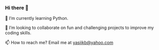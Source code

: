 ### Hi there 👋
🌱 I’m currently learning Python.

👯 I’m looking to collaborate on fun and challenging projects to improve my coding skills.

📫 How to reach me? Email me at yasiikb@yahoo.com
